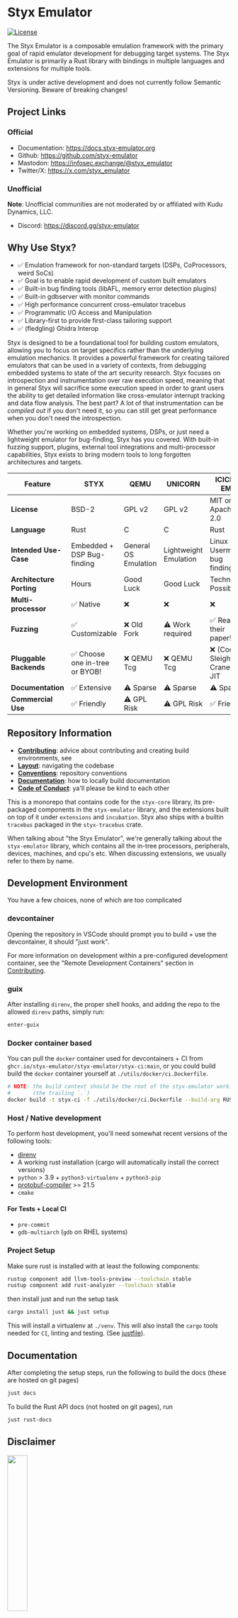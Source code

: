 # Styx Emulator

[![License](https://img.shields.io/github/license/styx-emulator/styx-emulator.svg)](https://github.com/styx-emulator/styx-emulator/blob/main/LICENSE)

The Styx Emulator is a composable emulation framework with the primary goal
of rapid emulator development for debugging target systems. The Styx Emulator
is primarily a Rust library with bindings in multiple languages and
extensions for multiple tools.

Styx is under active development and does not currently follow Semantic Versioning. Beware of breaking changes!

## Project Links

### Official

- Documentation: <https://docs.styx-emulator.org>
- Github: <https://github.com/styx-emulator>
- Mastodon: <https://infosec.exchange/@styx_emulator>
- Twitter/X: <https://x.com/styx_emulator>

### Unofficial

**Note**: Unofficial communities are not moderated by or affiliated with Kudu Dynamics, LLC.

- Discord: <https://discord.gg/styx-emulator>

## Why Use Styx?

- ✅ Emulation framework for non-standard targets (DSPs, CoProcessors, weird SoCs)
- ✅ Goal is to enable rapid development of custom built emulators
- ✅ Built-in bug finding tools (libAFL, memory error detection plugins)
- ✅ Built-in gdbserver with monitor commands
- ✅ High performance concurrent cross-emulator tracebus
- ✅ Programmatic I/O Access and Manipulation
- ✅ Library-first to provide first-class tailoring support
- ✅ (fledgling) Ghidra Interop

Styx is designed to be a foundational tool for building custom emulators, allowing you to focus on target specifics rather than the underlying emulation mechanics. It provides a powerful framework for creating tailored emulators that can be used in a variety of contexts, from debugging embedded systems to state of the art security research. Styx focuses on introspection and instrumentation over raw execution speed, meaning that in general Styx will sacrifice some execution speed in order to grant users the ability to get detailed information like cross-emulator interrupt tracking and data flow analysis. The best part? A lot of that instrumentation can be *compiled out* if you don't need it, so you can still get great performance when you don't need the introspection.

Whether you're working on embedded systems, DSPs, or just need a lightweight emulator for bug-finding, Styx has you covered. With built-in fuzzing support, plugins, external tool integrations and multi-processor capabilities, Styx exists to bring modern tools to long forgotten architectures and targets.

| **Feature**              | **STYX**                       | **QEMU**             | **UNICORN**           | **ICICLE-EMU**                   |
|--------------------------|--------------------------------|----------------------|-----------------------|----------------------------------|
| **License**              | BSD-2                          | GPL v2               | GPL v2                | MIT or Apache 2.0                |
| **Language**             | Rust                           | C                    | C                     | Rust                             |
| **Intended Use-Case**    | Embedded + DSP Bug-finding     | General OS Emulation | Lightweight Emulation | Linux Usermode bug finding       |
| **Architecture Porting** | Hours                          | Good Luck            | Good Luck             | Technically Possible             |
| **Multi-processor**      | ✅ Native                      | ❌                   | ❌                    | ❌                               |
| **Fuzzing**              | ✅ Customizable                | ❌ Old Fork          | ⚠ Work required       | ✅ Read their paper!             |
| **Pluggable Backends**   | ✅ Choose one in-tree or BYOB! | ❌ QEMU Tcg          | ❌ QEMU Tcg           | ❌ (Cool) Sleigh + Cranelift JIT |
| **Documentation**        | ✅ Extensive                   | ⚠ Sparse             | ⚠ Sparse              | ⚠ Sparse                         |
| **Commercial Use**       | ✅ Friendly                    | ⚠ GPL Risk           | ⚠ GPL Risk            | ✅ Friendly                      |

## Repository Information

- [**Contributing**](./CONTRIBUTING.md): advice about contributing and creating build environments, see
- [**Layout**](./LAYOUT.md): navigating the codebase
- [**Conventions**](./CONVENTIONS.md): repository conventions
- [**Documentation**](#documentation): how to locally build documentation
- [**Code of Conduct**](./CODE_OF_CONDUCT.md): ya'll please be kind to each other

This is a monorepo that contains code for the `styx-core` library, its
pre-packaged components in the `styx-emulator` library, and the extensions built
on top of it under `extensions` and `incubation`. Styx also ships with a builtin
`tracebus` packaged in the `styx-tracebus` crate.

When talking about "the Styx Emulator", we're generally talking about
the `styx-emulator` library, which contains all the in-tree processors, peripherals,
devices, machines, and cpu's etc. When discussing extensions, we usually
refer to them by name.

## Development Environment

You have a few choices, none of which are too complicated

### devcontainer

Opening the repository in VSCode should prompt you to build + use the devcontainer,
it should "just work".

For more information on development within a pre-configured development container, see
the "Remote Development Containers" section in [Contributing](./CONTRIBUTING.md).

### guix

After installing `direnv`, the proper shell hooks, and adding the repo to the allowed `direnv` paths, simply run:

``` bash
enter-guix
```

### Docker container based

You can pull the `docker` container used for devcontainers + CI from
`ghcr.io/styx-emulator/styx-emulator/styx-ci:main`, or you could build
build the `docker` container yourself at `./utils/docker/ci.Dockerfile`.

``` bash
# NOTE: the build context should be the root of the styx-emulator working directory
#       (the trailing `.`)
docker build -t styx-ci -f ./utils/docker/ci.Dockerfile --build-arg RUST_VERSION=$(cat .rust-version) .
```

### Host / Native development

To perform host development, you'll need somewhat recent versions of the following tools:

- [direnv](https://direnv.net/)
- A working rust installation (cargo will automatically install the correct versions)
- `python` > 3.9 + `python3-virtualenv` + `python3-pip`
- [protobuf-compiler](https://grpc.io/docs/protoc-installation/) >= 21.5
- `cmake`

#### For Tests + Local CI

- `pre-commit`
- `gdb-multiarch` (`gdb` on RHEL systems)

### Project Setup

Make sure rust is installed with at least the following components:

```bash
rustup component add llvm-tools-preview --toolchain stable
rustup component add rust-analyzer --toolchain stable
```

then install just and run the setup task

```bash
cargo install just && just setup
```

This will install a virtualenv at `./venv`. This will also install the `cargo`
tools needed for `CI`, linting and testing. (See [justfile](./justfile)).

## Documentation

After completing the setup steps, run the following to build the docs (these are hosted on git pages)

```bash
just docs
```

To build the Rust API docs (not hosted on git pages), run

```bash
just rust-docs
```

## Disclaimer

<a href="https://kududyn.com">
  <img src="./data/assets/kudu-logo-black-white-bg.png" width="30%" description="Kudu Dynamics, LLC, a Leidos Company">
</a>

Copyright © 2025 Kudu Dynamics, LLC, a Leidos Company.
Licensed under the BSD-2 Clause license which may be obtained from [`./LICENSE`](./LICENSE).

Part of this work was funded by DARPA; The views, opinions, and/or findings expressed are those of the author(s) and should not be interpreted as representing the official views or policies of the Department of Defense or the U.S. Government.

*Distribution A: Approved for public release: Distribution is unlimited.*
